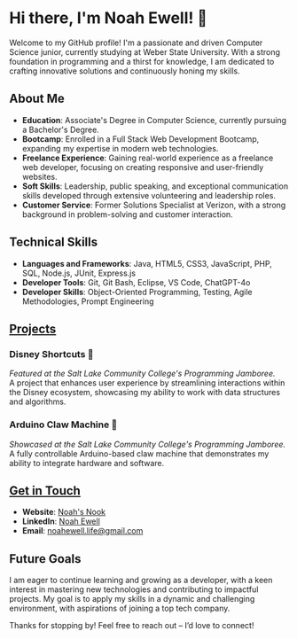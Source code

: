 # Hi there, I'm Noah Ewell! 👋

Welcome to my GitHub profile! I'm a passionate and driven Computer Science junior, currently studying at Weber State University. With a strong foundation in programming and a thirst for knowledge, I am dedicated to crafting innovative solutions and continuously honing my skills.

## About Me

- **Education**: Associate's Degree in Computer Science, currently pursuing a Bachelor's Degree.
- **Bootcamp**: Enrolled in a Full Stack Web Development Bootcamp, expanding my expertise in modern web technologies.
- **Freelance Experience**: Gaining real-world experience as a freelance web developer, focusing on creating responsive and user-friendly websites.
- **Soft Skills**: Leadership, public speaking, and exceptional communication skills developed through extensive volunteering and leadership roles.
- **Customer Service**: Former Solutions Specialist at Verizon, with a strong background in problem-solving and customer interaction.

## Technical Skills

- **Languages and Frameworks**: Java, HTML5, CSS3, JavaScript, PHP, SQL, Node.js, JUnit, Express.js
- **Developer Tools**: Git, Git Bash, Eclipse, VS Code, ChatGPT-4o
- **Developer Skills**: Object-Oriented Programming, Testing, Agile Methodologies, Prompt Engineering

## [Projects](https://noahsnook.me/projects/projects.html)

### Disney Shortcuts 🌟
*Featured at the Salt Lake Community College's Programming Jamboree.*  
A project that enhances user experience by streamlining interactions within the Disney ecosystem, showcasing my ability to work with data structures and algorithms.

### Arduino Claw Machine 🤖
*Showcased at the Salt Lake Community College's Programming Jamboree.*  
A fully controllable Arduino-based claw machine that demonstrates my ability to integrate hardware and software.

## [Get in Touch](https://noahsnook.me/contact/contact.html)

- **Website**: [Noah's Nook](https://noahsnook.me)
- **LinkedIn**: [Noah Ewell](https://www.linkedin.com/in/noahewell)
- **Email**: [noahewell.life@gmail.com](mailto:noahewell.life@gmail.com)

## Future Goals

I am eager to continue learning and growing as a developer, with a keen interest in mastering new technologies and contributing to impactful projects. My goal is to apply my skills in a dynamic and challenging environment, with aspirations of joining a top tech company.

Thanks for stopping by! Feel free to reach out – I’d love to connect!
